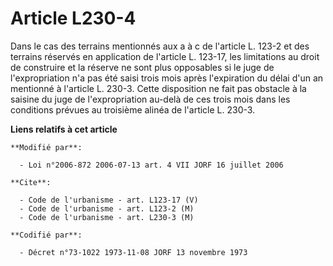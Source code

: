 # Article L230-4

Dans le cas des terrains mentionnés aux a à c de l'article L. 123-2 et des terrains réservés en application de l'article L.
123-17, les limitations au droit de construire et la réserve ne sont plus opposables si le juge de l'expropriation n'a pas
été saisi trois mois après l'expiration du délai d'un an mentionné à l'article L. 230-3. Cette disposition ne fait pas
obstacle à la saisine du juge de l'expropriation au-delà de ces trois mois dans les conditions prévues au troisième alinéa de
l'article L. 230-3.

**Liens relatifs à cet article**

	**Modifié par**:

	  - Loi n°2006-872 2006-07-13 art. 4 VII JORF 16 juillet 2006

	**Cite**:

	  - Code de l'urbanisme - art. L123-17 (V)
	  - Code de l'urbanisme - art. L123-2 (M)
	  - Code de l'urbanisme - art. L230-3 (M)

	**Codifié par**:

	  - Décret n°73-1022 1973-11-08 JORF 13 novembre 1973
